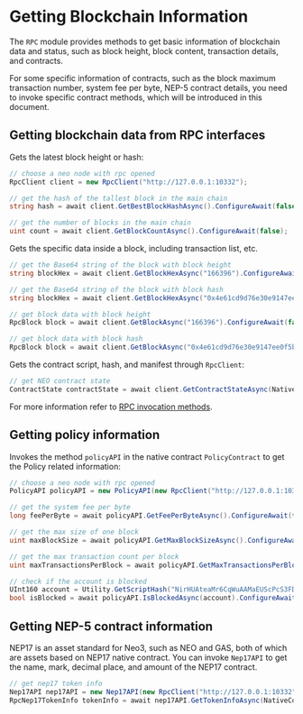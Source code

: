 # Getting Blockchain Information

The `RPC` module provides methods to get basic information of blockchain data and status, such as block height, block content, transaction details, and contracts. 

For some specific information of contracts, such as the block maximum transaction number, system fee per byte, NEP-5 contract details, you need to invoke specific contract methods, which will be introduced in this document.


## Getting blockchain data from RPC interfaces

Gets the latest block height or hash:

```c#
// choose a neo node with rpc opened
RpcClient client = new RpcClient("http://127.0.0.1:10332");

// get the hash of the tallest block in the main chain
string hash = await client.GetBestBlockHashAsync().ConfigureAwait(false);

// get the number of blocks in the main chain
uint count = await client.GetBlockCountAsync().ConfigureAwait(false);
```

Gets the specific data inside a block, including transaction list, etc.

```c#
// get the Base64 string of the block with block height
string blockHex = await client.GetBlockHexAsync("166396").ConfigureAwait(false);

// get the Base64 string of the block with block hash
string blockHex = await client.GetBlockHexAsync("0x4e61cd9d76e30e9147ee0f5b9c92f4447decbe52c6c8b412d0382a14d3a0b408").ConfigureAwait(false);

// get block data with block height
RpcBlock block = await client.GetBlockAsync("166396").ConfigureAwait(false);

// get block data with block hash
RpcBlock block = await client.GetBlockAsync("0x4e61cd9d76e30e9147ee0f5b9c92f4447decbe52c6c8b412d0382a14d3a0b408").ConfigureAwait(false);
```

Gets the contract script, hash, and manifest through `RpcClient`:

```c#
// get NEO contract state
ContractState contractState = await client.GetContractStateAsync(NativeContract.NEO.Hash.ToString()).ConfigureAwait(false);
```

For more information refer to [RPC invocation methods](rpc.md).

## Getting policy information

Invokes the method  `policyAPI` in the native contract `PolicyContract` to get the Policy related information:

```c#
// choose a neo node with rpc opened
PolicyAPI policyAPI = new PolicyAPI(new RpcClient("http://127.0.0.1:10332"));

// get the system fee per byte
long feePerByte = await policyAPI.GetFeePerByteAsync().ConfigureAwait(false); // 1000, 0.00001000 GAS per byte

// get the max size of one block
uint maxBlockSize = await policyAPI.GetMaxBlockSizeAsync().ConfigureAwait(false); // 262144, (1024 * 256) bytes one block

// get the max transaction count per block
uint maxTransactionsPerBlock = await policyAPI.GetMaxTransactionsPerBlockAsync().ConfigureAwait(false); // 512, max 512 transactions one block

// check if the account is blocked
UInt160 account = Utility.GetScriptHash("NirHUAteaMr6CqWuAAMaEUScPcS3FDKebM");
bool isBlocked = await policyAPI.IsBlockedAsync(account).ConfigureAwait(false);
```

## Getting NEP-5 contract information

NEP17 is an asset standard for Neo3, such as NEO and GAS, both of which are assets based on NEP17 native contract. You can invoke  `Nep17API`  to get the name, mark, decimal place, and amount of the NEP17 contract.

```c#
// get nep17 token info
Nep17API nep17API = new Nep17API(new RpcClient("http://127.0.0.1:10332"));
RpcNep17TokenInfo tokenInfo = await nep17API.GetTokenInfoAsync(NativeContract.NEO.Hash).ConfigureAwait(false);
```

